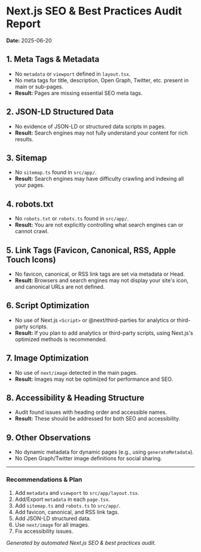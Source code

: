 # Next.js SEO & Best Practices Audit Report

**Date:** 2025-06-20

## 1. Meta Tags & Metadata
- No `metadata` or `viewport` defined in `layout.tsx`.
- No meta tags for title, description, Open Graph, Twitter, etc. present in main or sub-pages.
- **Result:** Pages are missing essential SEO meta tags.

## 2. JSON-LD Structured Data
- No evidence of JSON-LD or structured data scripts in pages.
- **Result:** Search engines may not fully understand your content for rich results.

## 3. Sitemap
- No `sitemap.ts` found in `src/app/`.
- **Result:** Search engines may have difficulty crawling and indexing all your pages.

## 4. robots.txt
- No `robots.txt` or `robots.ts` found in `src/app/`.
- **Result:** You are not explicitly controlling what search engines can or cannot crawl.

## 5. Link Tags (Favicon, Canonical, RSS, Apple Touch Icons)
- No favicon, canonical, or RSS link tags are set via metadata or Head.
- **Result:** Browsers and search engines may not display your site's icon, and canonical URLs are not defined.

## 6. Script Optimization
- No use of Next.js `<Script>` or @next/third-parties for analytics or third-party scripts.
- **Result:** If you plan to add analytics or third-party scripts, using Next.js's optimized methods is recommended.

## 7. Image Optimization
- No use of `next/image` detected in the main pages.
- **Result:** Images may not be optimized for performance and SEO.

## 8. Accessibility & Heading Structure
- Audit found issues with heading order and accessible names.
- **Result:** These should be addressed for both SEO and accessibility.

## 9. Other Observations
- No dynamic metadata for dynamic pages (e.g., using `generateMetadata`).
- No Open Graph/Twitter image definitions for social sharing.

---

### Recommendations & Plan

1. Add `metadata` and `viewport` to `src/app/layout.tsx`.
2. Add/Export `metadata` in each `page.tsx`.
3. Add `sitemap.ts` and `robots.ts` to `src/app/`.
4. Add favicon, canonical, and RSS link tags.
5. Add JSON-LD structured data.
6. Use `next/image` for all images.
7. Fix accessibility issues.

*Generated by automated Next.js SEO & best practices audit.* 